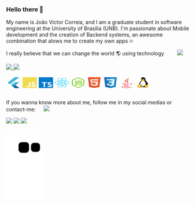 ### Hello there 👋
My name is João Victor Correia, and I am a graduate student in software engineering at the <a style="text-decoration:none;" href="http://www.unb.br">University of Brasilia</a> (UNB). I'm passionate about Mobile development and the creation of Backend systems, an awesome combination that alows me to create my own apps 🔥  

I really believe that we can change the world 🌎 using technology &emsp;&emsp;  <img src="https://media.giphy.com/media/FRDFK0bgXdAic/giphy.gif" width="50">


  <a href="https://github.com/CorreiaJV">
  <img height="180em" src="https://github-readme-stats.vercel.app/api?username=CorreiaJV&show_icons=true&theme=slateorange&include_all_commits=true&count_private=true"/>
  <img height="180em" src="https://github-readme-stats.vercel.app/api/top-langs/?username=CorreiaJV&layout=compact&langs_count=7&theme=slateorange"/> </a>
</div>
  
 
  
  <div style="display: inline_block"><br>
  <img align="center" alt="Jv-Flutter" height="30" width="40" src="https://raw.githubusercontent.com/devicons/devicon/master/icons/flutter/flutter-original.svg">
    <img align="center" alt="Jv-Js" height="30" width="40" src="https://raw.githubusercontent.com/devicons/devicon/master/icons/javascript/javascript-plain.svg">
  <img align="center" alt="Jv-Ts" height="30" width="40" src="https://raw.githubusercontent.com/devicons/devicon/master/icons/typescript/typescript-plain.svg">
  <img align="center" alt="Jv-React" height="30" width="40" src="https://raw.githubusercontent.com/devicons/devicon/master/icons/react/react-original.svg">
    <img align="center" alt="Jv-Node" height="30" width="40" src="https://raw.githubusercontent.com/devicons/devicon/master/icons/nodejs/nodejs-original.svg">
  <img align="center" alt="Jv-HTML" height="30" width="40" src="https://raw.githubusercontent.com/devicons/devicon/master/icons/html5/html5-original.svg">
  <img align="center" alt="Jv-CSS" height="30" width="40" src="https://raw.githubusercontent.com/devicons/devicon/master/icons/css3/css3-original.svg">
  <img align="center" alt="Jv-Java" height="30" width="40" src="https://raw.githubusercontent.com/devicons/devicon/master/icons/java/java-plain.svg">
  <img align="center" alt="Jv-Linux" height="30" width="40" src="https://raw.githubusercontent.com/devicons/devicon/master/icons/linux/linux-original.svg">
  
</div>
  

  
  ##
  
If you wanna know more about me, follow me in my social medias or contact-me: &emsp; <img src="https://media.giphy.com/media/Xdv29zqFlaSlO/giphy.gif" width="55">

  <div>     
  <a href="https://www.instagram.com/correia.jv/" target="_blank"><img src="https://img.shields.io/badge/-Instagram-%23E4405F?style=for-the-badge&logo=instagram&logoColor=white" target="_blank"></a>
  <a href = "mailto:correia.jv16@gmail.com"><img src="https://img.shields.io/badge/-Gmail-%23333?style=for-the-badge&logo=gmail&logoColor=white" target="_blank"></a>
  <a href="https://www.linkedin.com/in/jv-correia/" target="_blank"><img src="https://img.shields.io/badge/-LinkedIn-%230077B5?style=for-the-badge&logo=linkedin&logoColor=white" target="_blank"></a> 
 </div> 
   
 

  ![Snake animation](https://github.com/CorreiaJV/CorreiaJV/blob/output/github-contribution-grid-snake.svg)
  
  



